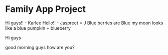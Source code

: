# Family App Project
Hi guys!! - Karlee
Hello!! - Jaspreet = J
Blue berries are Blue
my moon looks like a blue
pumpkin + blueberry

Hi guys


good morning guys how are you?
